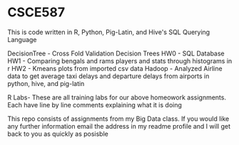 # CSCE587
This is code written in R, Python, Pig-Latin, and Hive's SQL Querying Language

DecisionTree - Cross Fold Validation Decision Trees
HW0 - SQL Database
HW1 - Comparing bengals and rams players and stats through histograms in r
HW2 - Kmeans plots from imported csv data
Hadoop - Analyzed Airline data to get average taxi delays and departure delays from airports in python, hive, and pig-latin

R Labs- These are all training labs for our above homeowork assignments. Each have line by line comments explaining what it is doing

This repo consists of assignments from my Big Data class. If you would like any further information email the address in my readme profile and I will get back to you as quickly as posisble

